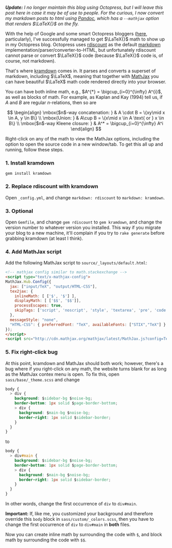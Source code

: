 <!-- begin metadata
title: LaTeX Math in Octopress
date: 2012-11-28 13:51
categories:
- howto
- latex
- octopress
end metadata -->

***Update:*** *I no longer maintain this blog using Octopress, but I will leave
this post here in case it may be of use to people. For the curious, I now
convert my markdown posts to html using [Pandoc][pd], which has a `--mathjax`
option that renders $\LaTeX{}$ on the fly.*

[pd]: http://johnmacfarlane.net/pandoc/

With the help of Google and some smart Octopress bloggers
([here](http://www.idryman.org/blog/2012/03/10/writing-math-equations-on-octopress/),
particularly), I've successfully managed to get $\LaTeX{}$ math to show up in
my Octopress blog. Octopress uses [rdiscount][rd] as the default [markdown][md]
implementation/parser/converter-to-HTML, but unfortunately rdiscount cannot
parse or convert $\LaTeX{}$ code (because $\LaTeX{}$ code is, of course, not
markdown).

That's where [kramdown][kd] comes in. It parses and converts a superset of
markdown, including $\LaTeX$, meaning that together with [MathJax][mj] you can
have beautiful $\LaTeX$ math code rendered directly into your browser.

[rd]: https://github.com/rtomayko/rdiscount
[md]: http://daringfireball.net/projects/markdown/
[kd]: http://kramdown.rubyforge.org/
[mj]: http://www.mathjax.org/

You can have both inline math, e.g., $A^{*} = \bigcup_{i=0}^{\infty} A^{i}$, as
well as blocks of math. For example, as Kaplan and Kay (1994) tell us, if $A$
and $B$ are regular $n$-relations, then so are

$$
\begin{align}
\mbox{$n$-way concatenation: } & A \cdot B = \{xy\mid x \in A, y \in B\} \\
\mbox{Union: } & A\cup B = \{x\mid x \in A \text{ or } x \in B\} \\
\mbox{$n$-way Kleene closure: } & A^* = \bigcup_{i=0}^{\infty} A^i
\end{align}
$$

<!-- more -->

Right-click on any of the math to view the MathJax options, including the
option to open the source code in a new window/tab. To get this all up and
running, follow these steps.

### 1\. Install kramdown

    gem install kramdown

### 2\. Replace rdiscount with kramdown

Open `_config.yml`, and change `markdown: rdiscount` to `markdown: kramdown`.

### 3\. Optional

Open `Gemfile`, and change `gem rdiscount` to `gem kramdown`, and change the
version number to whatever version you installed. This way if you migrate your
blog to a new machine, it'll complain if you try to `rake generate` before
grabbing kramdown (at least I think).

### 4\. Add MathJax script

Add the following MathJax script to `source/_layouts/default.html`:

```html
<!-- mathjax config similar to math.stackexchange -->
<script type="text/x-mathjax-config">
MathJax.Hub.Config({
  jax: ["input/TeX", "output/HTML-CSS"],
  tex2jax: {
    inlineMath: [ ['$', '$'] ],
    displayMath: [ ['$$', '$$']],
    processEscapes: true,
    skipTags: ['script', 'noscript', 'style', 'textarea', 'pre', 'code']
  },
  messageStyle: "none",
  "HTML-CSS": { preferredFont: "TeX", availableFonts: ["STIX","TeX"] }
});
</script>
<script src="http://cdn.mathjax.org/mathjax/latest/MathJax.js?config=TeX-AMS_HTML" type="text/javascript"></script>
```

### 5\. Fix right-click bug

At this point, kramdown and MathJax should both work; however, there's a bug
where if you right-click on any math, the website turns blank for as long as
the MathJax contex menu is open. To fix this, open `sass/base/_theme.scss` and
change

```css
body {
  > div {
    background: $sidebar-bg $noise-bg;
    border-bottom: 1px solid $page-border-bottom;
    > div {
      background: $main-bg $noise-bg;
      border-right: 1px solid $sidebar-border;
    }
  }
}
```

to

```css
body {
  > div#main {
    background: $sidebar-bg $noise-bg;
    border-bottom: 1px solid $page-border-bottom;
    > div {
      background: $main-bg $noise-bg;
      border-right: 1px solid $sidebar-border;
    }
  }
}
```

In other words, change the first occurrence of `div` to `div#main`.

**Important:** If, like me, you customized your background and therefore
override this `body` block in `sass/custom/_colors.scss`, then you have to
change the first occurrence of `div` to `div#main` in **both** files.

Now you can create inline math by surrounding the code with `$`, and block math
by surrounding the code with `$$`.
